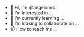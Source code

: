 - 👋 Hi, I’m @angelomrc
- 👀 I’m interested in ...
- 🌱 I’m currently learning ...
- 💞️ I’m looking to collaborate on ...
- 📫 How to reach me ...

<!---
angelomrc/angelomrc is a ✨ special ✨ repository because its `README.md` (this file) appears on your GitHub profile.
You can click the Preview link to take a look at your changes.
--->
